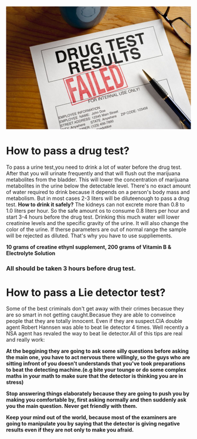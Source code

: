  ![W](0O.jpg)
  # How to pass a drug test?
To pass a urine test,you need to drink a lot of water before the drug test. After that you will urinate frequently and that will flush out the marijuana metabolites from the bladder. This will lower the concentration of marijuana metabolites in the urine below the detectable level. There's no exact amount of water required to drink because it depends on a person's body mass and metabolism. But in most cases 2-3 liters will be diluteenough to pass a drug test.
**How to drink it safely?** The kidneys can not excrete more than 0.8 to 1.0 liters per hour. So the safe amount os to consume 0.8 liters per hour and start 3-4 hours before the drug test. Drinking this much water will lower creatinine levels and the specific gravity of the urine. It will also change the color of the urine. If therse parameters are out of normal range the sample will be rejected as diluted. That's why you have to use suppliements.

**10 grams of creatine ethynl supplement,
200 grams of Vitamin B &
Electrolyte Solution**

### All should be taken 3 hours before drug test.

# How to pass a Lie detector test?

Some of the best criminals don't get away with their crimes becasue they are so smart in not getting caught.Becasue they are able to conveince people that they are totally innocent. Even if they are suspect.CIA double agent Robert Hannsen was able to beat lie detector 4 times. Well recently a NSA agent has revaled the way to beat lie detector.All of this tips are real and really work:

**At the beggining they are going to ask some silly questions before asking the main one, you have to act nervous there willingly, so the guys who are sitting infront of you doesn't understands that you've took preparations to beat the detecting machine.(e.g bite your tounge or do some complex maths in your math to make sure that the detector is thinking you are in stress)**

**Stop answering things elaborately because they are going to push you by making you comfortable by, first asking normally and then suddenly ask you the main question. Never get friendly with them.**

**Keep your mind out of the world, because most of the examiners are going to manipulate you by saying that the detector is  giving negative results even if they are not only to make you afraid.**
